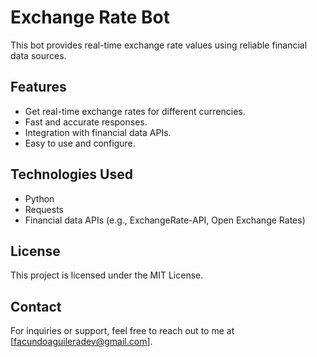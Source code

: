 # Exchange Rate Bot

This bot provides real-time exchange rate values using reliable financial data sources.

## Features
- Get real-time exchange rates for different currencies.
- Fast and accurate responses.
- Integration with financial data APIs.
- Easy to use and configure.

## Technologies Used
- Python
- Requests
- Financial data APIs (e.g., ExchangeRate-API, Open Exchange Rates)

## License
This project is licensed under the MIT License.

## Contact
For inquiries or support, feel free to reach out to me at [facundoaguileradev@gmail.com].
